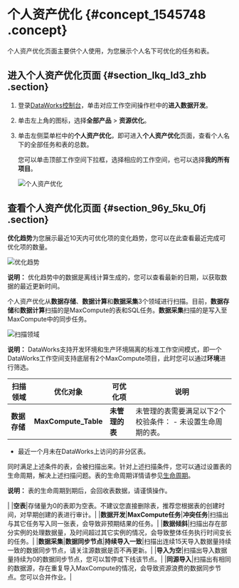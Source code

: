 # 个人资产优化 {#concept_1545748 .concept}

个人资产优化页面主要供个人使用，为您展示个人名下可优化的任务和表。

## 进入个人资产优化页面 {#section_lkq_ld3_zhb .section}

1.  登录[DataWorks控制台](https://workbench.data.aliyun.com/console)，单击对应工作空间操作栏中的**进入数据开发**。
2.  单击左上角的图标，选择**全部产品** \> **资源优化**。
3.  单击左侧菜单栏中的**个人资产优化**，即可进入**个人资产优化**页面，查看个人名下的全部任务和表的总数。

    您可以单击顶部工作空间下拉框，选择相应的工作空间，也可以选择**我的所有项目**。

    ![个人资产优化](http://static-aliyun-doc.oss-cn-hangzhou.aliyuncs.com/assets/img/1227031/156585447054322_zh-CN.png)


## 查看个人资产优化页面 {#section_96y_5ku_0fj .section}

**优化趋势**为您展示最近10天内可优化项的变化趋势，您可以在此查看最近完成可优化项的数量。

![优化趋势](http://static-aliyun-doc.oss-cn-hangzhou.aliyuncs.com/assets/img/1227031/156585447154323_zh-CN.png)

**说明：** 优化趋势中的数据是离线计算生成的，您可以查看最新的日期，以获取数据的最近更新时间。

个人资产优化从**数据存储**、**数据计算**和**数据采集**3个领域进行扫描。目前，**数据存储**和**数据计算**扫描的是MaxCompute的表和SQL任务。**数据采集**扫描的是写入至MaxCompute中的同步任务。

![扫描领域](http://static-aliyun-doc.oss-cn-hangzhou.aliyuncs.com/assets/img/1227031/156585447154324_zh-CN.png)

**说明：** DataWorks支持开发环境和生产环境隔离的标准工作空间模式，即一个DataWorks工作空间支持底层有2个MaxCompute项目，此时您可以通过**环境**进行筛选。

|扫描领域|优化对象|可优化项|说明|
|----|----|----|--|
|**数据存储**|**MaxCompute\_Table**|**未管理的表**|未管理的表需要满足以下2个校验条件： -   未设置生命周期的表。
-   最近一个月未在DataWorks上访问的非分区表。

 同时满足上述条件的表，会被扫描出来。针对上述扫描条件，您可以通过设置表的生命周期，解决上述扫描问题。表的生命周期详情请参见[生命周期](../../../../cn.zh-CN/产品简介/基本概念/生命周期.md#)。

 **说明：** 表的生命周期到期后，会回收表数据，请谨慎操作。

 |
|**空表**|存储量为0的表即为空表。不建议您直接删除表，推荐您根据表的创建时间，对早期创建的表进行审计。|
|**数据开发**|**MaxCompute任务**|**冲突任务**|扫描出与其它任务写入同一张表，会导致非预期结果的任务。|
|**数据倾斜**|扫描出存在部分实例的处理数据量，及时间超过其它实例的情况，会导致整体任务执行时间变长的任务。|
|**数据采集**|**数据同步节点**|**持续导入一致**|扫描出连续15天导入数据量持续一致的数据同步节点，请关注源数据是否不再更新。|
|**导入为空**|扫描出导入数据量持续为0的数据同步节点，您可以暂停或下线该节点。|
|**同源导入**|扫描出有相同的数据源，存在重复导入MaxCompute的情况，会导致资源浪费的数据同步节点。您可以合并作业。|

